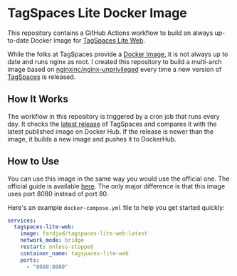 # TagSpaces Lite Docker Image

This repository contains a GitHub Actions workflow to build an always up-to-date
Docker image for [TagSpaces Lite Web](https://www.tagspaces.org/products/).

While the folks at TagSpaces provide a
[Docker Image](https://hub.docker.com/r/tagspaces/tagspaces-lite-web), it is not
always up to date and runs nginx as root. I created this repository to build a
multi-arch image based on
[nginxinc/nginx-unprivileged](https://hub.docker.com/r/nginxinc/nginx-unprivileged)
every time a new version of [TagSpaces](https://github.com/tagspaces/tagspaces)
is released.

## How It Works

The workflow in this repository is triggered by a cron job that runs every day.
It checks the
[latest release](https://github.com/tagspaces/tagspaces/releases/latest) of
TagSpaces and compares it with the latest published image on Docker Hub. If the
release is newer than the image, it builds a new image and pushes it to
DockerHub.

## How to Use

You can use this image in the same way you would use the official one. The
official guide is available
[here](https://docs.tagspaces.org/tutorials/tagspaces-web-docker). The only
major difference is that this image uses port 8080 instead of port 80.

Here's an example `docker-compose.yml` file to help you get started quickly:

```yaml
services:
  tagspaces-lite-web:
    image: fardjad/tagspaces-lite-web:latest
    network_mode: bridge
    restart: unless-stopped
    container_name: tagspaces-lite-web
    ports:
      - "8080:8080"
```
